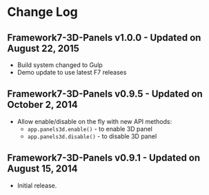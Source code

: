 # Change Log

## Framework7-3D-Panels v1.0.0 - Updated on August 22, 2015

* Build system changed to Gulp
* Demo update to use latest F7 releases

## Framework7-3D-Panels v0.9.5 - Updated on October 2, 2014

* Allow enable/disable on the fly with new API methods:
  * `app.panels3d.enable()` - to enable 3D panel
  * `app.panels3d.disable()` - to disable 3D panel

## Framework7-3D-Panels v0.9.1 - Updated on August 15, 2014
  * Initial release. 
